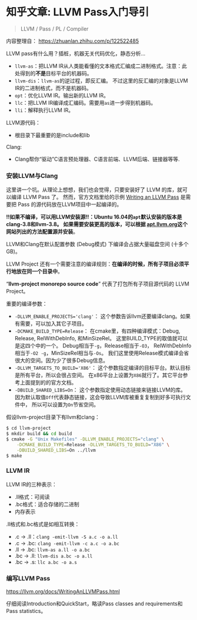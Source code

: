 # 知乎文章: LLVM Pass入门导引

> LLVM / Pass / PL / Compiler

内容整理自： https://zhuanlan.zhihu.com/p/122522485

LLVM pass有什么用？插桩，机器无关代码优化，静态分析...

- `llvm-as`：把LLVM IR从人类能看懂的文本格式汇编成二进制格式。注意：此处得到的**不是**目标平台的机器码。
- `llvm-dis`：`llvm-as`的逆过程，即反汇编。 不过这里的反汇编的对象是LLVM IR的二进制格式，而不是机器码。
- `opt`：优化LLVM IR。输出新的LLVM IR。
- `llc`：把LLVM IR编译成汇编码。需要用`as`进一步得到机器码。
- `lli`：解释执行LLVM IR。

LLVM源代码：

- 根目录下最重要的是include和lib

Clang:

- Clang帮你“驱动”C语言预处理器、C语言前端、LLVM后端、链接器等等.

### 安装LLVM与Clang

这里讲一个坑。从理论上想想，我们也会觉得，只要安装好了 LLVM 的库，就可以编译 LLVM Pass 了。 然而，官方文档里给的示例 [Writing an LLVM Pass](https://llvm.org/docs/WritingAnLLVMPass.html) 是需要把 Pass 的源代码放在LLVM项目中一起编译的。

**!!如果不编译，可以用LLVM安装源!!：**Ubuntu 16.04的`apt`默认安装的版本是clang-3.8和llvm-3.8。 如果需要安装更高的版本，可以根据 [apt.llvm.org](https://link.zhihu.com/?target=https%3A//apt.llvm.org/)这个网站列出的方法**配置源并安装**。

LLVM和Clang在默认配置参数 (Debug模式) 下编译会占据大量磁盘空间 (十多个GB)。

LLVM Project 还有一个需要注意的编译规则：**在编译的时候，所有子项目必须平行地放在同一个目录中**。

“**llvm-project monorepo source code**”  代表了打包所有子项目源代码的 LLVM Project。 

重要的编译参数：

- `-DLLVM_ENABLE_PROJECTS='clang'`： 这个参数告诉llvm还要编译clang。如果有需要，可以加入其它子项目。
- `-DCMAKE_BUILD_TYPE=Release`： 在cmake里，有四种编译模式：Debug, Release, RelWithDebInfo, 和MinSizeRel。 这里BUILD_TYPE的取值就可以是这四个中的一个。 Debug相当于`-g`，Release相当于`-O3`， RelWithDebInfo相当于`-O2 -g`，MinSizeRel相当与`-Os`。 我们这里使用Release模式编译会省很大的空间。因为少了很多Debug信息。
- `-DLLVM_TARGETS_TO_BUILD='X86'`： 这个参数指定编译的目标平台。默认目标是所有平台，所以会很占空间。 在x86平台上设置为`X86`就行了。其它平台参考上面提到的的官方文档。
- `-DBUILD_SHARED_LIBS=On`： 这个参数指定使用动态链接来链接LLVM的库。 因为默认取值`Off`代表静态链接，这会导致LLVM库被重复复制到好多可执行文件中， 所以可以设置为`On`节省空间。

假设llvm-project目录下有llvm和clang：

```bash
$ cd llvm-project
$ mkdir build && cd build
$ cmake -G "Unix Makefiles" -DLLVM_ENABLE_PROJECTS="clang" \
    -DCMAKE_BUILD_TYPE=Release -DLLVM_TARGETS_TO_BUILD="X86" \
    -DBUILD_SHARED_LIBS=On ../llvm
$ make
```

### LLVM IR

LLVM IR的三种表示：

- .ll格式：可阅读
- .bc格式：适合存储的二进制
- 内存表示

.ll格式和.bc格式是如相互转换：

- .c -> .ll：`clang -emit-llvm -S a.c -o a.ll`
- .c -> .bc: `clang -emit-llvm -c a.c -o a.bc`
- .ll -> .bc: `llvm-as a.ll -o a.bc`
- .bc -> .ll: `llvm-dis a.bc -o a.ll`
- .bc -> .s: `llc a.bc -o a.s`

### 编写LLVM Pass

https://llvm.org/docs/WritingAnLLVMPass.html

仔细阅读Introduction和QuickStart，略读Pass classes and requirements和Pass statistics。

